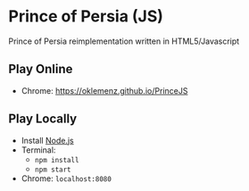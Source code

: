 # Prince of Persia (JS)

Prince of Persia reimplementation written in HTML5/Javascript

## Play Online

- Chrome: https://oklemenz.github.io/PrinceJS

## Play Locally

- Install [Node.js](https://nodejs.org)
- Terminal:
  - `npm install`
  - `npm start`
- Chrome: `localhost:8080`
